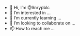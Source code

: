 - 👋 Hi, I’m @Snrypblc
- 👀 I’m interested in ...
- 🌱 I’m currently learning ...
- 💞️ I’m looking to collaborate on ...
- 📫 How to reach me ...

<!---
Snrypblc/Snrypblc is a ✨ special ✨ repository because its `README.md` (this file) appears on your GitHub profile.
You can click the Preview link to take a look at your changes.
--->

